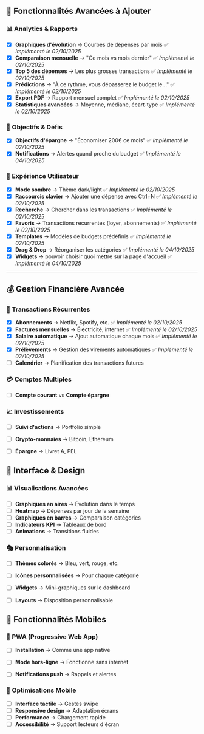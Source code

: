 

## 🎯 Fonctionnalités Avancées à Ajouter

### 📊 Analytics & Rapports
- [x] **Graphiques d'évolution** → Courbes de dépenses par mois ✅ *Implémenté le 02/10/2025*
- [x] **Comparaison mensuelle** → "Ce mois vs mois dernier" ✅ *Implémenté le 02/10/2025*
- [x] **Top 5 des dépenses** → Les plus grosses transactions ✅ *Implémenté le 02/10/2025*
- [x] **Prédictions** → "À ce rythme, vous dépasserez le budget le..." ✅ *Implémenté le 02/10/2025*
- [x] **Export PDF** → Rapport mensuel complet ✅ *Implémenté le 02/10/2025*
- [x] **Statistiques avancées** → Moyenne, médiane, écart-type ✅ *Implémenté le 02/10/2025*

### 🎯 Objectifs & Défis
- [x] **Objectifs d'épargne** → "Économiser 200€ ce mois" ✅ *Implémenté le 02/10/2025*
- [x] **Notifications** → Alertes quand proche du budget ✅ *Implémenté le 04/10/2025*

### 📱 Expérience Utilisateur
- [x] **Mode sombre** → Thème dark/light ✅ *Implémenté le 02/10/2025*
- [x] **Raccourcis clavier** → Ajouter une dépense avec Ctrl+N ✅ *Implémenté le 02/10/2025*
- [x] **Recherche** → Chercher dans les transactions ✅ *Implémenté le 02/10/2025*
- [x] **Favoris** → Transactions récurrentes (loyer, abonnements) ✅ *Implémenté le 02/10/2025*
- [x] **Templates** → Modèles de budgets prédéfinis ✅ *Implémenté le 02/10/2025*
- [x] **Drag & Drop** → Réorganiser les catégories ✅ *Implémenté le 04/10/2025*
- [x] **Widgets** → pouvoir choisir quoi mettre sur la page d'accueil ✅ *Implémenté le 04/10/2025*

---

## 💰 Gestion Financière Avancée

### 🔄 Transactions Récurrentes
- [x] **Abonnements** → Netflix, Spotify, etc. ✅ *Implémenté le 02/10/2025*
- [x] **Factures mensuelles** → Électricité, internet ✅ *Implémenté le 02/10/2025*
- [x] **Salaire automatique** → Ajout automatique chaque mois ✅ *Implémenté le 02/10/2025*
- [x] **Prélèvements** → Gestion des virements automatiques ✅ *Implémenté le 02/10/2025*
- [ ] **Calendrier** → Planification des transactions futures

### 💳 Comptes Multiples
- [ ] **Compte courant** vs **Compte épargne**

### 📈 Investissements
- [ ] **Suivi d'actions** → Portfolio simple
- [ ] **Crypto-monnaies** → Bitcoin, Ethereum
- [ ] **Épargne** → Livret A, PEL


## 🎨 Interface & Design

### 📊 Visualisations Avancées
- [ ] **Graphiques en aires** → Évolution dans le temps
- [ ] **Heatmap** → Dépenses par jour de la semaine
- [ ] **Graphiques en barres** → Comparaison catégories
- [ ] **Indicateurs KPI** → Tableaux de bord
- [ ] **Animations** → Transitions fluides

### 🎭 Personnalisation
- [ ] **Thèmes colorés** → Bleu, vert, rouge, etc.
- [ ] **Icônes personnalisées** → Pour chaque catégorie
- [ ] **Widgets** → Mini-graphiques sur le dashboard
- [ ] **Layouts** → Disposition personnalisable


## 📱 Fonctionnalités Mobiles

### 📲 PWA (Progressive Web App)
- [ ] **Installation** → Comme une app native
- [ ] **Mode hors-ligne** → Fonctionne sans internet
- [ ] **Notifications push** → Rappels et alertes


### 📱 Optimisations Mobile
- [ ] **Interface tactile** → Gestes swipe
- [ ] **Responsive design** → Adaptation écrans
- [ ] **Performance** → Chargement rapide
- [ ] **Accessibilité** → Support lecteurs d'écran
